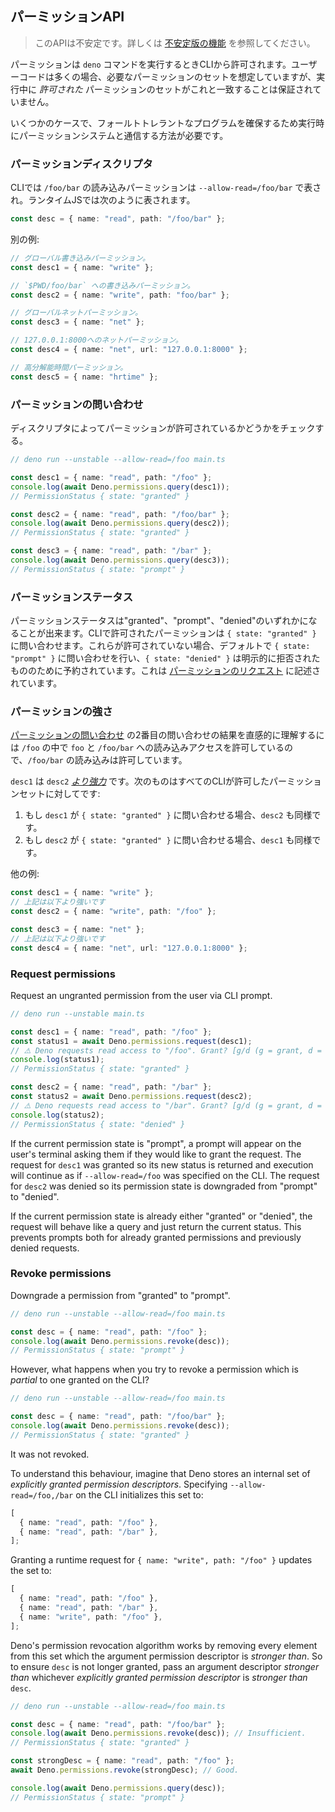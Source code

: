 <!-- ## Permission APIs -->
## パーミッションAPI

<!--
> This API is unstable. Learn more about
> [unstable features](../runtime/stability.md).
-->
> このAPIは不安定です。詳しくは [不安定版の機能](../runtime/stability.md) を参照してください。

<!--
Permissions are granted from the CLI when running the `deno` command. User code
will often assume its own set of required permissions, but there is no guarantee
during execution that the set of _granted_ permissions will align with this.
-->
パーミッションは `deno` コマンドを実行するときCLIから許可されます。ユーザーコードは多くの場合、必要なパーミッションのセットを想定していますが、実行中に _許可された_ パーミッションのセットがこれと一致することは保証されていません。

<!--
In some cases, ensuring a fault-tolerant program requires a way to interact with
the permission system at runtime.
-->
いくつかのケースで、フォールトトレラントなプログラムを確保するため実行時にパーミッションシステムと通信する方法が必要です。

<!-- ### Permission descriptors -->
### パーミッションディスクリプタ

<!--
On the CLI, read permission for `/foo/bar` is represented as
`--allow-read=/foo/bar`. In runtime JS, it is represented as the following:
-->
CLIでは `/foo/bar` の読み込みパーミッションは `--allow-read=/foo/bar` で表され。ランタイムJSでは次のように表されます。

```ts
const desc = { name: "read", path: "/foo/bar" };
```

<!-- Other examples: -->
別の例:

<!--
```ts
// Global write permission.
const desc1 = { name: "write" };

// Write permission to `$PWD/foo/bar`.
const desc2 = { name: "write", path: "foo/bar" };

// Global net permission.
const desc3 = { name: "net" };

// Net permission to 127.0.0.1:8000.
const desc4 = { name: "net", url: "127.0.0.1:8000" };

// High-resolution time permission.
const desc5 = { name: "hrtime" };
```
-->
```ts
// グローバル書き込みパーミッション。
const desc1 = { name: "write" };

// `$PWD/foo/bar` への書き込みパーミッション。
const desc2 = { name: "write", path: "foo/bar" };

// グローバルネットパーミッション。
const desc3 = { name: "net" };

// 127.0.0.1:8000へのネットパーミッション。
const desc4 = { name: "net", url: "127.0.0.1:8000" };

// 高分解能時間パーミッション。
const desc5 = { name: "hrtime" };
```

<!-- ### Query permissions -->
### パーミッションの問い合わせ

<!-- Check, by descriptor, if a permission is granted or not. -->
ディスクリプタによってパーミッションが許可されているかどうかをチェックする。

```ts
// deno run --unstable --allow-read=/foo main.ts

const desc1 = { name: "read", path: "/foo" };
console.log(await Deno.permissions.query(desc1));
// PermissionStatus { state: "granted" }

const desc2 = { name: "read", path: "/foo/bar" };
console.log(await Deno.permissions.query(desc2));
// PermissionStatus { state: "granted" }

const desc3 = { name: "read", path: "/bar" };
console.log(await Deno.permissions.query(desc3));
// PermissionStatus { state: "prompt" }
```

<!-- ### Permission states -->
### パーミッションステータス

<!--
A permission state can be either "granted", "prompt" or "denied". Permissions
which have been granted from the CLI will query to `{ state: "granted" }`. Those
which have not been granted query to `{ state: "prompt" }` by default, while
`{ state: "denied" }` reserved for those which have been explicitly refused.
This will come up in [Request permissions](#request-permissions).
-->
パーミッションステータスは"granted"、"prompt"、"denied"のいずれかになることが出来ます。CLIで許可されたパーミッションは `{ state: "granted" }` に問い合わせます。これらが許可されていない場合、デフォルトで `{ state: "prompt" }` に問い合わせを行い、`{ state: "denied" }` は明示的に拒否されたもののために予約されています。これは [パーミッションのリクエスト](#request-permissions) に記述されています。

<!-- ### Permission strength -->
### パーミッションの強さ

<!--
The intuitive understanding behind the result of the second query in
[Query permissions](#query-permissions) is that read access was granted to
`/foo` and `/foo/bar` is within `/foo` so `/foo/bar` is allowed to be read.
-->
[パーミッションの問い合わせ](#query-permissions) の2番目の問い合わせの結果を直感的に理解するには `/foo` の中で `foo` と `/foo/bar` への読み込みアクセスを許可しているので、`/foo/bar` の読み込みは許可しています。

<!--
We can also say that `desc1` is
_[stronger than](https://www.w3.org/TR/permissions/#ref-for-permissiondescriptor-stronger-than)_
`desc2`. This means that for any set of CLI-granted permissions:
-->
`desc1` は `desc2` _[より強力](https://www.w3.org/TR/permissions/#ref-for-permissiondescriptor-stronger-than)_ です。次のものはすべてのCLIが許可したパーミッションセットに対してです:

<!--
1. If `desc1` queries to `{ state: "granted" }` then so must `desc2`.
2. If `desc2` queries to `{ state: "denied" }` then so must `desc1`.
-->
1. もし `desc1` が `{ state: "granted" }` に問い合わせる場合、`desc2` も同様です。
1. もし `desc2` が `{ state: "granted" }` に問い合わせる場合、`desc1` も同様です。

<!-- More examples: -->
他の例:

<!--
```ts
const desc1 = { name: "write" };
// is stronger than
const desc2 = { name: "write", path: "/foo" };

const desc3 = { name: "net" };
// is stronger than
const desc4 = { name: "net", url: "127.0.0.1:8000" };
```
-->
```ts
const desc1 = { name: "write" };
// 上記は以下より強いです
const desc2 = { name: "write", path: "/foo" };

const desc3 = { name: "net" };
// 上記は以下より強いです
const desc4 = { name: "net", url: "127.0.0.1:8000" };
```

### Request permissions

Request an ungranted permission from the user via CLI prompt.

```ts
// deno run --unstable main.ts

const desc1 = { name: "read", path: "/foo" };
const status1 = await Deno.permissions.request(desc1);
// ⚠️ Deno requests read access to "/foo". Grant? [g/d (g = grant, d = deny)] g
console.log(status1);
// PermissionStatus { state: "granted" }

const desc2 = { name: "read", path: "/bar" };
const status2 = await Deno.permissions.request(desc2);
// ⚠️ Deno requests read access to "/bar". Grant? [g/d (g = grant, d = deny)] d
console.log(status2);
// PermissionStatus { state: "denied" }
```

If the current permission state is "prompt", a prompt will appear on the user's
terminal asking them if they would like to grant the request. The request for
`desc1` was granted so its new status is returned and execution will continue as
if `--allow-read=/foo` was specified on the CLI. The request for `desc2` was
denied so its permission state is downgraded from "prompt" to "denied".

If the current permission state is already either "granted" or "denied", the
request will behave like a query and just return the current status. This
prevents prompts both for already granted permissions and previously denied
requests.

### Revoke permissions

Downgrade a permission from "granted" to "prompt".

```ts
// deno run --unstable --allow-read=/foo main.ts

const desc = { name: "read", path: "/foo" };
console.log(await Deno.permissions.revoke(desc));
// PermissionStatus { state: "prompt" }
```

However, what happens when you try to revoke a permission which is _partial_ to
one granted on the CLI?

```ts
// deno run --unstable --allow-read=/foo main.ts

const desc = { name: "read", path: "/foo/bar" };
console.log(await Deno.permissions.revoke(desc));
// PermissionStatus { state: "granted" }
```

It was not revoked.

To understand this behaviour, imagine that Deno stores an internal set of
_explicitly granted permission descriptors_. Specifying `--allow-read=/foo,/bar`
on the CLI initializes this set to:

```ts
[
  { name: "read", path: "/foo" },
  { name: "read", path: "/bar" },
];
```

Granting a runtime request for `{ name: "write", path: "/foo" }` updates the set
to:

```ts
[
  { name: "read", path: "/foo" },
  { name: "read", path: "/bar" },
  { name: "write", path: "/foo" },
];
```

Deno's permission revocation algorithm works by removing every element from this
set which the argument permission descriptor is _stronger than_. So to ensure
`desc` is not longer granted, pass an argument descriptor _stronger than_
whichever _explicitly granted permission descriptor_ is _stronger than_ `desc`.

```ts
// deno run --unstable --allow-read=/foo main.ts

const desc = { name: "read", path: "/foo/bar" };
console.log(await Deno.permissions.revoke(desc)); // Insufficient.
// PermissionStatus { state: "granted" }

const strongDesc = { name: "read", path: "/foo" };
await Deno.permissions.revoke(strongDesc); // Good.

console.log(await Deno.permissions.query(desc));
// PermissionStatus { state: "prompt" }
```